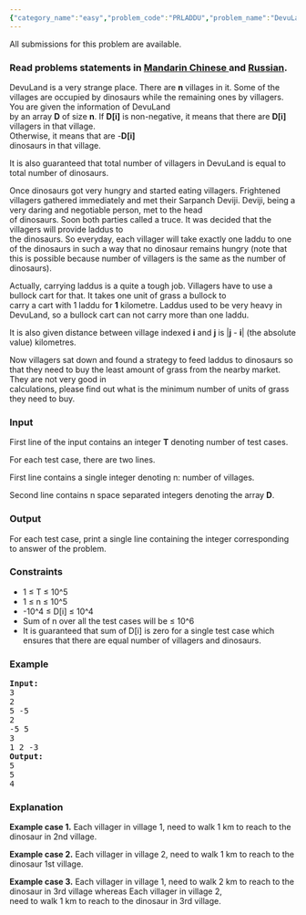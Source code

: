 ```yaml
---
{"category_name":"easy","problem_code":"PRLADDU","problem_name":"DevuLand, Dinosaurs and Laddus","languages_supported":{"0":"ADA","1":"ASM","2":"BASH","3":"BF","4":"C","5":"C99 strict","6":"CAML","7":"CLOJ","8":"CLPS","9":"CPP 4.3.2","10":"CPP 4.9.2","11":"CPP14","12":"CS2","13":"D","14":"ERL","15":"FORT","16":"FS","17":"GO","18":"HASK","19":"ICK","20":"ICON","21":"JAVA","22":"JS","23":"LISP clisp","24":"LISP sbcl","25":"LUA","26":"NEM","27":"NICE","28":"NODEJS","29":"PAS fpc","30":"PAS gpc","31":"PERL","32":"PERL6","33":"PHP","34":"PIKE","35":"PRLG","36":"PYTH","37":"PYTH 3.4","38":"RUBY","39":"SCALA","40":"SCM guile","41":"SCM qobi","42":"ST","43":"TCL","44":"TEXT","45":"WSPC"},"max_timelimit":2,"source_sizelimit":50000,"problem_author":"dpraveen","problem_tester":"shangjingbo","date_added":"15-09-2014","tags":{"0":"basic","1":"dpraveen","2":"easy"},"editorial_url":"http://discuss.codechef.com/problems/PRLADDU","time":{"view_start_date":1413192600,"submit_start_date":1413192600,"visible_start_date":1413192600,"end_date":1735669800},"layout":"problem"}
---
```

<span class="solution-visible-txt">All submissions for this problem are available.</span><h3> Read problems statements in <a target="_blank" href="http://www.codechef.com/download/translated/OCT14/mandarin/PRLADDU.pdf">Mandarin Chinese </a> and <a target="_blank" href="http://www.codechef.com/download/translated/OCT14/russian/PRLADDU.pdf">Russian</a>.</h3>
<p>
	DevuLand is a very strange place. There are <b>n</b> villages in it. Some of the villages are occupied by dinosaurs while the remaining ones by villagers.<br />
	You are given the information of DevuLand<br />
	by an array <b>D</b> of size <b>n</b>. If <b>D[i]</b> is non-negative, it means that there are <b>D[i]</b> villagers in that village.<br />
	Otherwise, it means that are -<b>D[i]</b><br />
	dinosaurs in that village.
</p>
<p>
	It is also guaranteed that total number of villagers in DevuLand is equal to total number of dinosaurs.
</p>
<p>
Once dinosaurs got very hungry and started eating villagers. Frightened villagers gathered immediately and met their Sarpanch Deviji. Deviji, being a very daring and negotiable person, met to the head<br />
of dinosaurs. Soon both parties called a truce. It was decided that the villagers will provide laddus to<br />
the dinosaurs. So everyday, each villager will take exactly one laddu to one of the dinosaurs in such a way that no dinosaur remains hungry (note that this is possible because number of villagers is the same as the number of dinosaurs).
</p>
<p>
Actually, carrying laddus is a quite a tough job. Villagers have to use a bullock cart for that. It takes one unit of grass a bullock to<br />
carry a cart with 1 laddu for <b>1</b> kilometre. Laddus used to be very heavy in DevuLand, so a bullock cart can not carry more than one laddu.</p>
<p>It is also given distance between village indexed <b>i</b> and <b>j</b> is |<b>j</b> - <b>i</b>| (the absolute value) kilometres.
</p>
<p>
Now villagers sat down and found a strategy to feed laddus to dinosaurs so that they need to buy the least amount of grass from the nearby market.<br />
They are not very good in<br />
calculations, please find out what is the minimum number of units of grass they need to buy.
</p>
<h3>Input</h3>
<p>
First line of the input contains an integer <b>T</b> denoting number of test cases.
</p>
<p>
For each test case, there are two lines.
</p>
<p>
First line contains a single integer denoting n: number of villages.
</p>
<p>
Second line contains n space separated integers denoting the array <b>D</b>.
</p>
<h3>Output</h3>
<p>
For each test case, print a single line containing the integer corresponding to answer of the problem.
</p>
<h3>Constraints</h3>

<ul>
<li> 1 ≤ T ≤ 10^5 </li>
<li> 1 ≤ n ≤ 10^5 </li>
<li> -10^4 ≤ D[i] ≤ 10^4 </li>
<li> Sum of n over all the test cases will be ≤ 10^6 </li>
<li> It is guaranteed that sum of D[i] is zero for a single test case which ensures that there are equal number of villagers and dinosaurs. </li>
</ul>
<h3>Example</h3>
<pre><b>Input:</b>
3
2
5 -5
2
-5 5
3
1 2 -3
<b>Output:</b>
5
5
4
</pre><h3>Explanation</h3>
<p><b>Example case 1.</b> Each villager in village 1, need to walk 1 km to reach to the dinosaur in 2nd village.</p>
<p><b>Example case 2.</b> Each villager in village 2, need to walk 1 km to reach to the dinosaur 1st village.</p>
<p><b>Example case 3.</b> Each villager in village 1, need to walk 2 km to reach to the dinosaur in 3rd village whereas Each villager in village 2,<br />
need to walk 1 km to reach to the dinosaur in 3rd village.</p>
